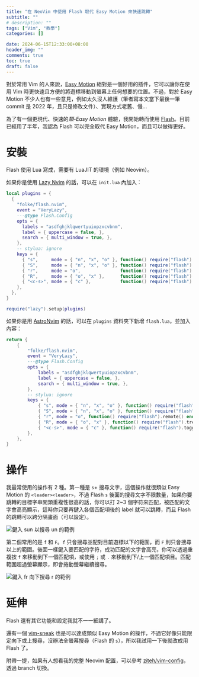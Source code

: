 ```yaml
---
title: "在 NeoVim 中使用 Flash 取代 Easy Motion 來快速跳轉"
subtitle: ""
# description: ""
tags: ["Vim", "教學"]
categories: []

date: 2024-06-15T12:33:00+08:00
header_img: ""
comments: true
toc: true
draft: false
---
```


對於常用 Vim 的人來說，[Easy Motion](https://github.com/easymotion/vim-easymotion) 絕對是一個好用的插件，它可以讓你在使用 Vim 時更快速且方便的將遊標移動到螢幕上任何想要的位置。不過，對於 Easy Motion 不少人也有一些意見，例如太久沒人維護（筆者寫本文當下最後一筆 commit 是 2022 年，且只是修改文件）、實現方式老舊、慢...

為了有一個更現代、快速的*類-Easy Motion* 體驗，我開始轉而使用 [Flash](https://github.com/folke/flash.nvim)。目前已經用了半年，我認為 Flash 可以完全取代 Easy Motion，而且可以做得更好。

<!--more-->

# 安裝

Flash 使用 Lua 寫成，需要有 LuaJIT 的環境（例如 Neovim）。

如果你是使用 [Lazy Nvim](https://github.com/folke/lazy.nvim) 的話，可以在 `init.lua` 內加入：

```lua
local plugins = {
  {
    "folke/flash.nvim",
    event = "VeryLazy",
    ---@type Flash.Config
    opts = {
      labels = "asdfghjklqwertyuiopzxcvbnm",
      label = { uppercase = false, },
      search = { multi_window = true, },
    },
    -- stylua: ignore
    keys = {
      { "s",     mode = { "n", "x", "o" }, function() require("flash").jump() end,              desc = "Flash" },
      { "S",     mode = { "n", "x", "o" }, function() require("flash").treesitter() end,        desc = "Flash Treesitter" },
      { "r",     mode = "o",               function() require("flash").remote() end,            desc = "Remote Flash" },
      { "R",     mode = { "o", "x" },      function() require("flash").treesitter_search() end, desc = "Treesitter Search" },
      { "<c-s>", mode = { "c" },           function() require("flash").toggle() end,            desc = "Toggle Flash Search" },
    },
  },
}

require("lazy").setup(plugins)
```

如果你是用 [AstroNvim](https://github.com/AstroNvim/AstroNvim) 的話，可以在 `plugins` 資料夾下新增 `flash.lua`，並加入內容：

```lua
return {
    {
        "folke/flash.nvim",
        event = "VeryLazy",
        ---@type Flash.Config
        opts = {
            labels = "asdfghjklqwertyuiopzxcvbnm",
            label = { uppercase = false, },
            search = { multi_window = true, },
        },
        -- stylua: ignore
        keys = {
            { "s", mode = { "n", "x", "o" }, function() require("flash").jump() end, desc = "Flash" },
            { "S", mode = { "n", "x", "o" }, function() require("flash").treesitter() end, desc = "Flash Treesitter" },
            { "r", mode = "o", function() require("flash").remote() end, desc = "Remote Flash" },
            { "R", mode = { "o", "x" }, function() require("flash").treesitter_search() end, desc = "Treesitter Search" },
            { "<c-s>", mode = { "c" }, function() require("flash").toggle() end, desc = "Toggle Flash Search" },
        },
    },
}
```

# 操作

我最常使用的操作有 2 種。第一種是 `s`+ 搜尋文字，這個操作就很類似 Easy Motion 的 `<leader><leader>`，不過 Flash `s` 後面的搜尋文字不限數量，如果你要跳轉的目標字串開頭重複性很高的話，你可以打 2~3 個字符來匹配，被匹配的文字會高亮顯示，這時你只要再鍵入各個匹配項後的 label 就可以跳轉，而且 Flash 的跳轉可以跨分隔畫面（可以設定）。

![鍵入 sun 以搜尋 un 的範例][op-s]

第二個常用的是 `f` 和 `F`。`f` 只會搜尋並配對目前遊標以下的範圍，而 `F` 則只會搜尋以上的範圍。後面一樣鍵入要匹配的字符，成功匹配的文字會高亮，你可以透過重複按 `f` 來移動到下一個匹配項，或使用 `;` 或 `.` 來移動到下/上一個匹配項目。匹配範圍超過螢幕顯示，即會捲動螢幕繼續搜尋。

![鍵入 fr 向下搜尋 r 的範例][op-f]

# 延伸

Flash 還有其它功能和設定我就不一一細講了。

還有一個 [vim-sneak](https://github.com/justinmk/vim-sneak) 也是可以達成類似 Easy Motion 的操作，不過它好像只能限定向下或上搜尋，沒辦法全螢幕搜尋（Flash 的 `s`），所以我試用一下後就改成用 Flash 了。


附帶一提，如果有人想看我的完整 Neovim 配置，可以參考 [ziteh/vim-config](https://github.com/ziteh/vim-config)，透過 branch 切換。

[op-s]: https://blogger.googleusercontent.com/img/b/R29vZ2xl/AVvXsEhsmKKhFqR0JYDZRZHeOXDHXqUacfTUG6CfT5tVXN0KRMYn3kKoxQZxwXaSm-dO9FLtdWn7RQCg3f5QzFENFr8tq0mxfBTaNdNpsKB6VlxNGINOOfbv2etEFmF90kg6ykWj5AmXOjQwCKa8Xqw7PueLB6IRgRmIvbG8zhbXbjycrjJnbcD661XnIQGBk0A/s16000/op-s.png
[op-f]: https://blogger.googleusercontent.com/img/b/R29vZ2xl/AVvXsEhcErCEr_JSKjS5fb0OyXvWj4OvihMl7PGoxKBGKngt74UHe5hyyfJLAbm23sQcXvbqTGjvaqgjSJ8nGuXKljvE8iWJYdFZdDU0PRZYYL0p4poHhcNczkl2PfY5Rr1Uq7KdFrKBoCHMRPoo86olNEmQGtt66xB4LfQM9aVfdTo4HsDu3G-hLqSVW6n1exE/s16000/op-f.png
